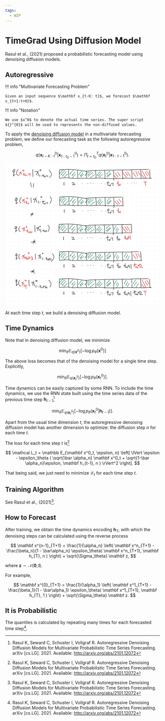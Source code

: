 ```yaml
---
tags:
  - WIP
---
```

# TimeGrad Using Diffusion Model

Rasul et al., (2021) proposed a probabilistic forecasting model using denoising diffusion models.

## Autoregressive

!!! info "Multivariate Forecasting Problem"

    Given an input sequence $\mathbf x_{t-K: t}$, we forecast $\mathbf x_{t+1:t+H}$.


!!! info "Notation"

    We use $x^0$ to denote the actual time series. The super script ${}^{0}$ will be used to represents the non-diffused values.

To apply the [denoising diffusion model](../../energy-based-models/ebm.diffusion) in a multivariate forecasting problem, we define our forecasting task as the following autoregressive problem,

$$
q(\mathbf x^0_{t - K:t} \vert \mathbf x^0_{1:t_0 - 1}) = \Pi_{t=t_0}^T q(\mathbf x^0_t \vert \mathbf x^0_{1:t-1}).
$$

![AR](assets/timeseries.deep-learning.timegrad/ar-denoising-diffusion-model-problem.jpg)

At each time step $t$, we build a denoising diffusion model.

## Time Dynamics

Note that in denoising diffusion model, we minimize

$$
\operatorname{min}_\theta \mathbb E_{q(\mathbf x^0)} \left[ -\log p_\theta (\mathbf x^0) \right]
$$

The above loss becomes that of the denoising model for a single time step. Explicitly,

$$
\operatorname{min}_\theta \mathbb E_{q(\mathbf x^0_t )} \left[ -\log p_\theta (\mathbf x^0_t) \right].
$$

Time dynamics can be easily captured by some RNN. To include the time dynamics, we use the RNN state built using the time series data of the previous time step $\mathbf h_{t-1}$[^Rasul2021]

$$
\operatorname{min}_\theta \mathbb E_{q(\mathbf x^0_t )} \left[ -\log p_\theta (\mathbf x^0_t \vert \mathbf h_{t-1}) \right].
$$

Apart from the usual time dimension $t$, the autoregressive denoising diffusion model has another dimension to optimize: the diffusion step $n$ for each time $t$.

The loss for each time step $t$ is[^Rasul2021]

$$
\mathcal L_t = \mathbb E_{\mathbf x^0_t, \epsilon, n} \left[ \lVert \epsilon - \epsilon_\theta ( \sqrt{\bar \alpha_n} \mathbf x^0_t + \sqrt{1-\bar \alpha_n}\epsilon, \mathbf h_{t-1}, n ) \rVert^2  \right].
$$

That being said, we just need to minimize $\mathcal L_t$ for each time step $t$.

## Training Algorithm

See Rasul et al., (2021)[^Rasul2021].

## How to Forecast

After training, we obtain the time dynamics encoding $\mathbf h_T$, with which the denoising steps can be calculated using the reverse process

$$
\mathbf x^{n-1}_{T+1} = \frac{1}{\alpha_n} \left( \mathbf x^n_{T+1} - \frac{\beta_n}{1 - \bar\alpha_n} \epsilon_\theta( \mathbf x^n_{T+1}, \mathbf h_{T}, n ) \right) + \sqrt{\Sigma_\theta} \mathbf z,
$$

where $\mathbf z \sim \mathcal N(\mathbf 0, \mathbf I)$.

For example,

$$
\mathbf x^{0}_{T+1} = \frac{1}{\alpha_1} \left( \mathbf x^1_{T+1} - \frac{\beta_1}{1 - \bar\alpha_1} \epsilon_\theta( \mathbf x^1_{T+1}, \mathbf h_{T}, 1 ) \right) + \sqrt{\Sigma_\theta} \mathbf z.
$$


## It is Probabilistic

The quantiles is calculated by repeating many times for each forecasted time step[^Rasul2021].



[^Rasul2021]: Rasul K, Seward C, Schuster I, Vollgraf R. Autoregressive Denoising Diffusion Models for Multivariate Probabilistic Time Series Forecasting. arXiv [cs.LG]. 2021. Available: http://arxiv.org/abs/2101.12072
